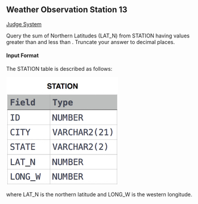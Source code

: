 ## Weather Observation Station 13

[Judge System](https://www.hackerrank.com/challenges/weather-observation-station-13/problem)

Query the sum of Northern Latitudes (LAT_N) from STATION having values greater than  and less than . Truncate your answer to  decimal places.

#### Input Format

The STATION table is described as follows:

![](https://github.com/andy489/Database/blob/master/assets/Weather%20Observation%20Station%201.jpg)

where LAT_N is the northern latitude and LONG_W is the western longitude.
